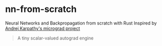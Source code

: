# nn-from-scratch
Neural Networks and Backpropagation from scratch with Rust
Inspired by [Andrej Karpathy's micrograd project](https://github.com/karpathy/micrograd)
> A tiny scalar-valued autograd engine
